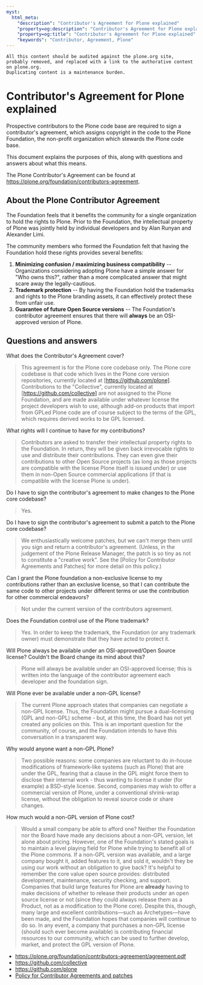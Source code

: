 ```yaml
---
myst:
  html_meta:
    "description": "Contributor's Agreement for Plone explained"
    "property=og:description": "Contributor's Agreement for Plone explained"
    "property=og:title": "Contributor's Agreement for Plone explained"
    "keywords": "Contributor, Agreement, Plone"
---
```


```{todo}
All this content should be audited against the plone.org site, probably removed, and replaced with a link to the authorative content on plone.org.
Duplicating content is a maintenance burden.
```

# Contributor's Agreement for Plone explained

Prospective contributors to the Plone code base are required to sign a contributor's agreement, which assigns copyright in the code to the Plone Foundation, the non-profit organization which stewards the Plone code base.

This document explains the purposes of this, along with questions and answers about what this means.

The Plone Contributor's Agreement can be found at https://plone.org/foundation/contributors-agreement.


## About the Plone Contributor Agreement

The Foundation feels that it benefits the community for a single organization to hold the rights to Plone.
Prior to the Foundation, the intellectual property of Plone was jointly held by individual developers and by Alan Runyan and Alexander Limi.

The community members who formed the Foundation felt that having the Foundation hold these rights provides several benefits:

1.  **Minimizing confusion / maximizing business compatibility** -- Organizations considering adopting Plone have a simple answer for "Who owns this?", rather than a more complicated answer that might scare away the legally-cautious.
2.  **Trademark protection** -- By having the Foundation hold the trademarks and rights to the Plone branding assets, it can effectively protect these from unfair use.
3.  **Guarantee of future Open Source versions** -- The Foundation's contributor agreement ensures that there will **always** be an OSI-approved version of Plone.


## Questions and answers

What does the Contributor's Agreement cover?

> This agreement is for the Plone core codebase only.
> The Plone core codebase is that code which lives in the Plone core version repositories, currently located at [https://github.com/plone].
> Contributions to the "Collective", currently located at [https://github.com/collective] are not assigned to the Plone Foundation, and are made available under whatever license the project developers wish to use, although add-on products that import from GPLed Plone code are of course subject to the terms of the GPL, which requires derived works to be GPL licensed.

What rights will I continue to have for my contributions?

> Contributors are asked to transfer their intellectual property rights to the Foundation.
> In return, they will be given back irrevocable rights to use and distribute their contributions.
> They can even give their contributions to other Open Source projects (as long as those projects are compatible with the license Plone itself is issued under) or use them in non-Open Source commercial applications (if that is compatible with the license Plone is under).

Do I have to sign the contributor's agreement to make changes to the Plone core codebase?

> Yes.

Do I have to sign the contributor's agreement to submit a patch to the Plone core codebase?

> We enthusiastically welcome patches, but we can't merge them until you sign and return a contributor's agreement.
> (Unless, in the judgement of the Plone Release Manager, the patch is so tiny as not to constitute a "creative work".
> See the [Policy for Contributor Agreements and Patches] for more detail on this policy.)

Can I grant the Plone foundation a non-exclusive license to my contributions rather than an exclusive license, so that I can contribute the same code to other projects under different terms or use the contribution for other commercial endeavors?

> Not under the current version of the contributors agreement.

Does the Foundation control use of the Plone trademark?

> Yes.
> In order to keep the trademark, the Foundation (or any trademark owner) must demonstrate that they have acted to protect it.

Will Plone always be available under an OSI-approved/Open Source license?
Couldn't the Board change its mind about this?

> Plone will always be available under an OSI-approved license; this is written into the language of the contributor agreement each developer and the foundation sign.

Will Plone ever be available under a non-GPL license?

> The current Plone approach states that companies can negotiate a non-GPL license.
> Thus, the Foundation might pursue a dual-licensing (GPL and non-GPL) scheme -
> but, at this time, the Board has not yet created any policies on this.
> This is an important question for the community, of course, and the Foundation intends to have this conversation in a transparent way.

Why would anyone want a non-GPL Plone?

> Two possible reasons: some companies are reluctant to do in-house modifications of framework-like systems (such as Plone) that are under the GPL, fearing that a clause in the GPL might force them to disclose their internal work - thus wanting to license it under (for example) a BSD-style license.
> Second, companies may wish to offer a commercial version of Plone, under a conventional shrink-wrap license, without the obligation to reveal source code or share changes.

How much would a non-GPL version of Plone cost?

> Would a small company be able to afford one?
> Neither the Foundation nor the Board have made any decisions about a non-GPL version, let alone about pricing.
> However, one of the Foundation's stated goals is to maintain a level playing field for Plone while trying to benefit all of the Plone commons.
> If a non-GPL version was available, and a large company bought it,
> added features to it, and sold it, wouldn't they be using our work without an obligation to give back?
> It's helpful to remember the core value open source provides: distributed development, maintenance, security checking, and support.
> Companies that build large features for Plone are **already** having to make decisions of whether to release their products under an open source license or not (since they could always release them as a Product, not as a modification to the Plone core).
> Despite this, though, many large and excellent contributions—such as Archetypes—have been made, and the Foundation hopes that companies will continue to do so.
> In any event, a company that purchases a non-GPL license (should such ever become available) is contributing financial resources to our community, which can be used to further develop, market, and protect the GPL version of Plone.

- https://plone.org/foundation/contributors-agreement/agreement.pdf
- https://github.com/collective
- https://github.com/plone
- [Policy for Contributor Agreements and patches](https://plone.org/foundation/materials/foundation-resolutions/patch-policy-052011)
